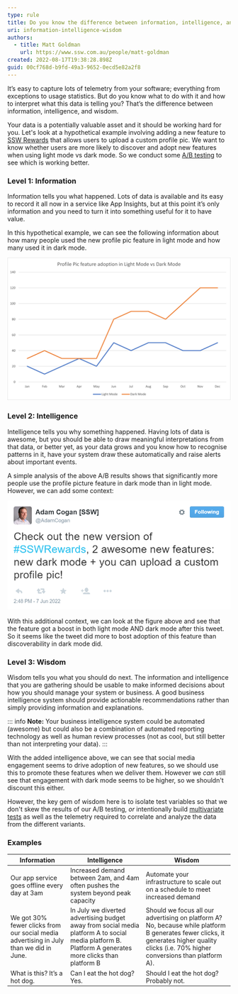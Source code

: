```yaml
---
type: rule
title: Do you know the difference between information, intelligence, and wisdom?
uri: information-intelligence-wisdom
authors:
  - title: Matt Goldman
    url: https://www.ssw.com.au/people/matt-goldman
created: 2022-08-17T19:38:28.898Z
guid: 00cf768d-b9fd-49a3-9652-0ecd5e82a2f8
---
```

It’s easy to capture lots of telemetry from your software; everything from exceptions to usage statistics. But do you know what to do with it and how to interpret what this data is telling you? That’s the difference between information, intelligence, and wisdom.

<!--endintro-->

Your data is a potentially valuable asset and it should be working hard for you. Let's look at a hypothetical example involving adding a new feature to [SSW Rewards](https://www.ssw.com.au/products/rewards) that allows users to upload a custom profile pic. We want to know whether users are more likely to discover and adopt new features when using light mode vs dark mode. So we conduct some [A/B testing](/a-b-testing) to see which is working better.

### Level 1: Information  

Information tells you what happened. Lots of data is available and its easy to record it all now in a service like App Insights, but at this point it’s only information and you need to turn it into something useful for it to have value.

In this hypothetical example, we can see the following information about how many people used the new profile pic feature in light mode and how many used it in dark mode.

![Figure: The results of the A/B testing showing how many people activated the profile pic feature in light mode vs how many activated it in dark mode](rewards-abresults.png)

### Level 2: Intelligence

Intelligence tells you why something happened. Having lots of data is awesome, but you should be able to draw meaningful interpretations from that data, or better yet, as your data grows and you know how to recognise patterns in it, have your system draw these automatically and raise alerts about important events.

A simple analysis of the above A/B results shows that significantly more people use the profile picture feature in dark mode than in light mode. However, we can add some context:

![Figure: A hypothetical announcement from SSW Chief Architect Adam Cogan about the new profile picutre feature and the new dark mode feature](adamcogan-faketweet.png)

With this additional context, we can look at the figure above and see that the feature got a boost in both light mode AND dark mode after this tweet. So it seems like the tweet did more to bost adoption of this feature than discoverability in dark mode did.

### Level 3: Wisdom

Wisdom tells you what you should do next. The information and intelligence that you are gathering should be usable to make informed decisions about how you should manage your system or business. A good business intelligence system should provide actionable recommendations rather than simply providing information and explanations.

::: info
**Note:** Your business intelligence system could be automated (awesome) but could also be a combination of automated reporting technology as well as human review processes (not as cool, but still better than not interpreting your data).
:::

With the added intelligence above, we can see that social media engagement seems to drive adoption of new features, so we should use this to promote these features when we deliver them. However we _can_ still see that engagement with dark mode seems to be higher, so we shouldn't discount this either.

However, the key gem of wisdom here is to isolate test variables so that we don't skew the results of our A/B testing, _or_ intentionally build [multivariate tests](https://www.youtube.com/watch?v=dYdTqoamI3Q) as well as the telemetry required to correlate and analyze the data from the different variants.

### Examples

| Information | Intelligence | Wisdom |
|--|--|--|
| Our app service goes offline every day at 3am | Increased demand between 2am, and 4am often pushes the system beyond peak capacity | Automate your infrastructure to scale out on a schedule to meet increased demand |
| We got 30% fewer clicks from our social media advertising in July than we did in June. | In July we diverted advertising budget away from social media platform A to social media platform B. Platform A generates more clicks than platform B | Should we focus all our advertising on platform A? No, because while platform B generates fewer clicks, it generates higher quality clicks (i.e. 70% higher conversions than platform A). |
| What is this? It’s a hot dog. | Can I eat the hot dog? Yes. | Should I eat the hot dog? Probably not. |
